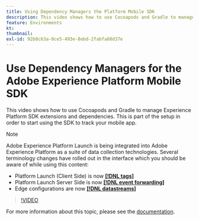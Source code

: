 ```yaml
---
title: Using Dependency Managers the Platform Mobile SDK
description: This video shows how to use Cocoapods and Gradle to manage Experience Platform SDK extensions and dependencies. This is part of the setup in order to start using the SDK to track your mobile app.
feature: Environments
kt: 
thumbnail:
exl-id: 92b8c63a-0ce5-493e-8ebd-2fabfa88d37e
---
```

# Use Dependency Managers for the Adobe Experience Platform Mobile SDK

This video shows how to use Cocoapods and Gradle to manage Experience Platform SDK extensions and dependencies. This is part of the setup in order to start using the SDK to track your mobile app.

>[!NOTE]
>
>Adobe Experience Platform Launch is being integrated into Adobe Experience Platform as a suite of data collection technologies. Several terminology changes have rolled out in the interface which you should be aware of while using this content:
>
> * Platform Launch (Client Side) is now **[[!DNL tags]](https://experienceleague.adobe.com/docs/launch/using/home.html)** 
> * Platform Launch Server Side is now **[[!DNL event forwarding]](https://experienceleague.adobe.com/docs/launch/using/server-side-info/server-side-overview.html)** 
> * Edge configurations  are now **[[!DNL datastreams]](https://experienceleague.adobe.com/docs/experience-platform/edge/fundamentals/datastreams.html)**

>[!VIDEO](https://video.tv.adobe.com/v/26263/?quality=12&learn=on)

For more information about this topic, please see the [documentation](https://aep-sdks.gitbook.io/docs/getting-started/get-the-sdk).
